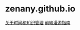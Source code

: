 zenany.github.io
================

[关于时间和知识管理](_posts/about_time_and_knowledge_management.md)
[前端漫游指南](_posts/about_frontend.md)




